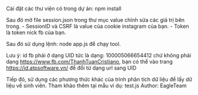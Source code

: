 Cài đặt các thư viện có trong dự án: npm install

Sau đó mở file session.json trong thư mục value chỉnh sửa các giá trị bên trong.
    - SessionID và CSRF là value của cookie instagram của bạn.
    - Token là token nick fb của bạn.

Sau đó sử dụng lệnh: node app.js để chạy tool.

Lưu ý: id fb phải ở dạng UID tức là dạng: 100005066654412 chứ không phải dạng https://www.fb.com/ThanhTuanCristiano, bạn có thể vào trang https://id.atpsoftware.vn/ để đổi từ dạng url sang UID

Tiếp đó, sử dụng các phương thức khác của trình phân tích dữ liệu để lấy dữ liệu về sinh viên. Tham khảo thêm tại mẫu ví dụ: test.js 
Author: EagleTeam